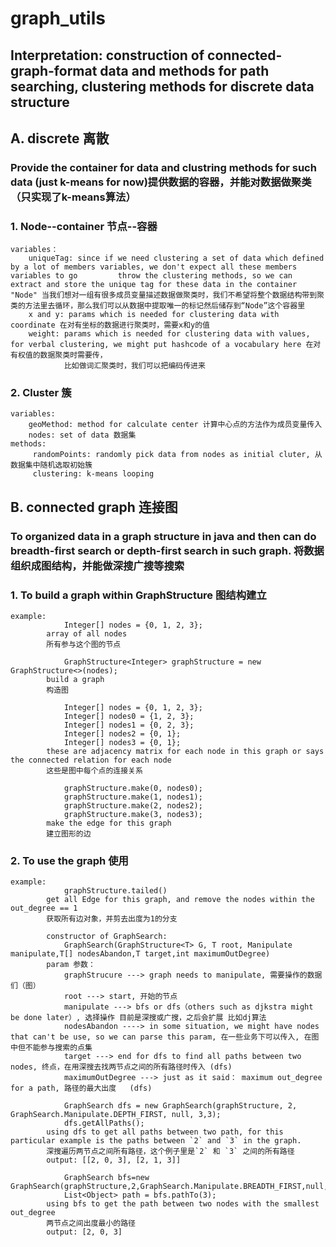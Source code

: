 # graph_utils
## Interpretation: construction of connected-graph-format data and methods for path searching, clustering methods for discrete data structure
## A. discrete 离散
### Provide the container for data and clustring methods for such data (just k-means for now)提供数据的容器，并能对数据做聚类（只实现了k-means算法）
### 1. Node--container 节点--容器
    variables：
        uniqueTag: since if we need clustering a set of data which defined by a lot of members variables, we don't expect all these members variables to go         throw the clustering methods, so we can extract and store the unique tag for these data in the container "Node" 当我们想对一组有很多成员变量描述数据做聚类时，我们不希望将整个数据结构带到聚类的方法里去循环，那么我们可以从数据中提取唯一的标记然后储存到“Node”这个容器里
        x and y: params which is needed for clustering data with coordinate 在对有坐标的数据进行聚类时，需要x和y的值
        weight: params which is needed for clustering data with values, for verbal clustering, we might put hashcode of a vocabulary here 在对有权值的数据聚类时需要传，
                比如做词汇聚类时，我们可以把编码传进来
### 2. Cluster 簇
    variables:
        geoMethod: method for calculate center 计算中心点的方法作为成员变量传入
        nodes: set of data 数据集
    methods: 
         randomPoints: randomly pick data from nodes as initial cluter, 从数据集中随机选取初始簇
         clustering: k-means looping
## B. connected graph 连接图
### To organized data in a graph structure in java and then can do breadth-first search or depth-first search in such graph. 将数据组织成图结构，并能做深搜广搜等搜索
### 1. To build a graph within GraphStructure 图结构建立 
    example:    
                Integer[] nodes = {0, 1, 2, 3};
            array of all nodes
            所有参与这个图的节点

                GraphStructure<Integer> graphStructure = new GraphStructure<>(nodes);
            build a graph
            构造图

                Integer[] nodes = {0, 1, 2, 3};
                Integer[] nodes0 = {1, 2, 3};
                Integer[] nodes1 = {0, 2, 3};
                Integer[] nodes2 = {0, 1};
                Integer[] nodes3 = {0, 1};
            these are adjacency matrix for each node in this graph or says the connected relation for each node
            这些是图中每个点的连接关系
            
                graphStructure.make(0, nodes0);
                graphStructure.make(1, nodes1);
                graphStructure.make(2, nodes2);
                graphStructure.make(3, nodes3);
            make the edge for this graph
            建立图形的边

### 2. To use the graph 使用
    example:
                graphStructure.tailed()
            get all Edge for this graph, and remove the nodes within the out_degree == 1
            获取所有边对象，并剪去出度为1的分支
 
            constructor of GraphSearch: 
                GraphSearch(GraphStructure<T> G, T root, Manipulate manipulate,T[] nodesAbandon,T target,int maximumOutDegree)
            param 参数：
                graphStrucure ---> graph needs to manipulate, 需要操作的数据们（图）
                root ---> start, 开始的节点
                manipulate ---> bfs or dfs（others such as djkstra might be done later）, 选择操作 目前是深搜或广搜，之后会扩展 比如dj算法
                nodesAbandon ----> in some situation, we might have nodes that can't be use, so we can parse this param, 在一些业务下可以传入, 在图中但不能参与搜索的点集
                target ---> end for dfs to find all paths between two nodes, 终点，在用深搜去找两节点之间的所有路径时传入 (dfs)
                maximumOutDegree ---> just as it said： maximum out_degree for a path, 路径的最大出度   (dfs)

                GraphSearch dfs = new GraphSearch(graphStructure, 2, GraphSearch.Manipulate.DEPTH_FIRST, null, 3,3);
                dfs.getAllPaths();
            using dfs to get all paths between two path, for this particular example is the paths between `2` and `3` in the graph.
            深搜遍历两节点之间所有路径，这个例子里是`2` 和 `3` 之间的所有路径
            output: [[2, 0, 3], [2, 1, 3]]

                GraphSearch bfs=new GraphSearch(graphStructure,2,GraphSearch.Manipulate.BREADTH_FIRST,null,null,0);
                List<Object> path = bfs.pathTo(3);
            using bfs to get the path between two nodes with the smallest out_degree
            两节点之间出度最小的路径
            output: [2, 0, 3]
    
